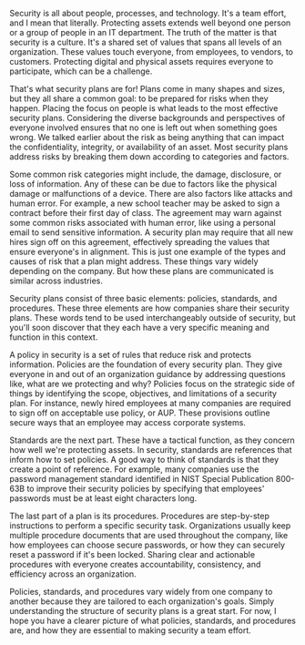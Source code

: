 Security is all about people, processes, and technology. It's a team effort, and I mean that literally. Protecting assets extends well beyond one person or a group of people in an IT department. The truth of the matter is that security is a culture. It's a shared set of values that spans all levels of an organization. These values touch everyone, from employees, to vendors, to customers. Protecting digital and physical assets requires everyone to participate, which can be a challenge.

That's what security plans are for! Plans come in many shapes and sizes, but they all share a common goal: to be prepared for risks when they happen. Placing the focus on people is what leads to the most effective security plans. Considering the diverse backgrounds and perspectives of everyone involved ensures that no one is left out when something goes wrong. We talked earlier about the risk as being anything that can impact the confidentiality, integrity, or availability of an asset. Most security plans address risks by breaking them down according to categories and factors.

Some common risk categories might include, the damage, disclosure, or loss of information. Any of these can be due to factors like the physical damage or malfunctions of a device. There are also factors like attacks and human error. For example, a new school teacher may be asked to sign a contract before their first day of class. The agreement may warn against some common risks associated with human error, like using a personal email to send sensitive information. A security plan may require that all new hires sign off on this agreement, effectively spreading the values that ensure everyone's in alignment. This is just one example of the types and causes of risk that a plan might address. These things vary widely depending on the company. But how these plans are communicated is similar across industries.

Security plans consist of three basic elements: policies, standards, and procedures. These three elements are how companies share their security plans. These words tend to be used interchangeably outside of security, but you'll soon discover that they each have a very specific meaning and function in this context.

A policy in security is a set of rules that reduce risk and protects information. Policies are the foundation of every security plan. They give everyone in and out of an organization guidance by addressing questions like, what are we protecting and why? Policies focus on the strategic side of things by identifying the scope, objectives, and limitations of a security plan. For instance, newly hired employees at many companies are required to sign off on acceptable use policy, or AUP. These provisions outline secure ways that an employee may access corporate systems.

Standards are the next part. These have a tactical function, as they concern how well we're protecting assets. In security, standards are references that inform how to set policies. A good way to think of standards is that they create a point of reference. For example, many companies use the password management standard identified in NIST Special Publication 800-63B to improve their security policies by specifying that employees' passwords must be at least eight characters long.

The last part of a plan is its procedures. Procedures are step-by-step instructions to perform a specific security task. Organizations usually keep multiple procedure documents that are used throughout the company, like how employees can choose secure passwords, or how they can securely reset a password if it's been locked. Sharing clear and actionable procedures with everyone creates accountability, consistency, and efficiency across an organization.

Policies, standards, and procedures vary widely from one company to another because they are tailored to each organization's goals. Simply understanding the structure of security plans is a great start. For now, I hope you have a clearer picture of what policies, standards, and procedures are, and how they are essential to making security a team effort.